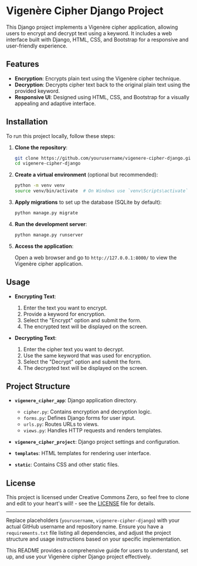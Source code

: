 # Vigenère Cipher Django Project

This Django project implements a Vigenère cipher application, allowing users to encrypt and decrypt text using a keyword. It includes a web interface built with Django, HTML, CSS, and Bootstrap for a responsive and user-friendly experience.

## Features

- **Encryption**: Encrypts plain text using the Vigenère cipher technique.
- **Decryption**: Decrypts cipher text back to the original plain text using the provided keyword.
- **Responsive UI**: Designed using HTML, CSS, and Bootstrap for a visually appealing and adaptive interface.

## Installation

To run this project locally, follow these steps:

1. **Clone the repository**:

   ```bash
   git clone https://github.com/yourusername/vigenere-cipher-django.git
   cd vigenere-cipher-django
   ```

2. **Create a virtual environment** (optional but recommended):

   ```bash
   python -m venv venv
   source venv/bin/activate  # On Windows use `venv\Scripts\activate`
   ```

3. **Apply migrations** to set up the database (SQLite by default):

   ```bash
   python manage.py migrate
   ```

4. **Run the development server**:

   ```bash
   python manage.py runserver
   ```

5. **Access the application**:

   Open a web browser and go to `http://127.0.0.1:8000/` to view the Vigenère cipher application.

## Usage

- **Encrypting Text**:
  1. Enter the text you want to encrypt.
  2. Provide a keyword for encryption.
  3. Select the "Encrypt" option and submit the form.
  4. The encrypted text will be displayed on the screen.

- **Decrypting Text**:
  1. Enter the cipher text you want to decrypt.
  2. Use the same keyword that was used for encryption.
  3. Select the "Decrypt" option and submit the form.
  4. The decrypted text will be displayed on the screen.

## Project Structure

- **`vigenere_cipher_app`**: Django application directory.
  - `cipher.py`: Contains encryption and decryption logic.
  - `forms.py`: Defines Django forms for user input.
  - `urls.py`: Routes URLs to views.
  - `views.py`: Handles HTTP requests and renders templates.

- **`vigenere_cipher_project`**: Django project settings and configuration.

- **`templates`**: HTML templates for rendering user interface.

- **`static`**: Contains CSS and other static files.

## License

This project is licensed under Creative Commons Zero, so feel free to clone and edit to your heart's will! - see the [LICENSE](LICENSE) file for details.

---

Replace placeholders (`yourusername`, `vigenere-cipher-django`) with your actual GitHub username and repository name. Ensure you have a `requirements.txt` file listing all dependencies, and adjust the project structure and usage instructions based on your specific implementation.

This README provides a comprehensive guide for users to understand, set up, and use your Vigenère cipher Django project effectively.
